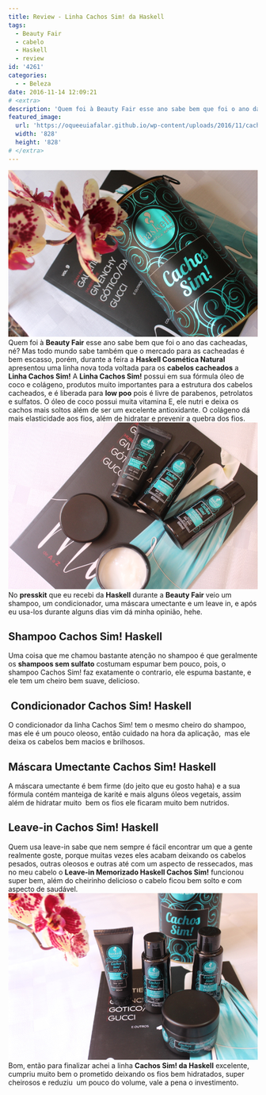 ```yaml
---
title: Review - Linha Cachos Sim! da Haskell
tags:
  - Beauty Fair
  - cabelo
  - Haskell
  - review
id: '4261'
categories:
  - - Beleza
date: 2016-11-14 12:09:21
# <extra>
description: 'Quem foi à Beauty Fair esse ano sabe bem que foi o ano das cacheadas, né? Mas todo mundo sabe também que o mercado para as cacheadas é bem escasso, porém, durante a feira a Haskell Cosmética Natural apresentou uma linha nova toda voltada para os cabelos cacheados a Linha Cachos Sim! A Linha Cachos Sim! possui em sua fórmula óleo de coco e colágeno, produtos muito importantes para a estrutura dos cabelos cacheados, e é liberada para low poo pois é livre de parabenos, petrolatos e sulfatos. O óleo de coco possui muita vitamina E, ele nutri e deixa os cachos mais soltos além de ser um excelente antioxidante. O colágeno dá mais elasticidade aos fios, além de hidratar e prevenir a quebra dos fios. No presskit que eu recebi da Haskell durante a Beauty Fair veio um shampoo, &hellip;'
featured_image: 
  url: 'https://oqueeuiafalar.github.io/wp-content/uploads/2016/11/cachos-sim-haskell.jpg'
  width: '828'
  height: '828'
# </extra>
---
```


![haskell - linha cachos sim! - review](/wp-content/uploads/2016/11/cachos-sim-haskell.jpg) Quem foi à **Beauty Fair** esse ano sabe bem que foi o ano das cacheadas, né? Mas todo mundo sabe também que o mercado para as cacheadas é bem escasso, porém, durante a feira a **Haskell Cosmética Natural** apresentou uma linha nova toda voltada para os **cabelos cacheados** a **Linha Cachos Sim!** A **Linha Cachos Sim!** possui em sua fórmula óleo de coco e colágeno, produtos muito importantes para a estrutura dos cabelos cacheados, e é liberada para **low poo** pois é livre de parabenos, petrolatos e sulfatos. O óleo de coco possui muita vitamina E, ele nutri e deixa os cachos mais soltos além de ser um excelente antioxidante. O colágeno dá mais elasticidade aos fios, além de hidratar e prevenir a quebra dos fios. ![linha cachos sim - haskell](/wp-content/uploads/2016/11/review-cachos-sim-haskell.jpg) No **presskit** que eu recebi da **Haskell** durante a **Beauty Fair** veio um shampoo, um condicionador, uma máscara umectante e um leave in, e após eu usa-los durante alguns dias vim dá minha opinião, hehe.

## Shampoo Cachos Sim! Haskell

Uma coisa que me chamou bastante atenção no shampoo é que geralmente os **shampoos sem sulfato** costumam espumar bem pouco, pois, o shampoo Cachos Sim! faz exatamente o contrario, ele espuma bastante, e ele tem um cheiro bem suave, delicioso.

##  Condicionador Cachos Sim! Haskell

O condicionador da linha Cachos Sim! tem o mesmo cheiro do shampoo, mas ele é um pouco oleoso, então cuidado na hora da aplicação,  mas ele deixa os cabelos bem macios e brilhosos.

## Máscara Umectante Cachos Sim! Haskell

A máscara umectante é bem firme (do jeito que eu gosto haha) e a sua fórmula contém manteiga de karité e mais alguns óleos vegetais, assim além de hidratar muito  bem os fios ele ficaram muito bem nutridos.

## Leave-in Cachos Sim! Haskell

Quem usa leave-in sabe que nem sempre é fácil encontrar um que a gente realmente goste, porque muitas vezes eles acabam deixando os cabelos pesados, outras oleosos e outras até com um aspecto de ressecados, mas no meu cabelo o **Leave-in Memorizado Haskell Cachos Sim!** funcionou super bem, além do cheirinho delicioso o cabelo ficou bem solto e com aspecto de saudável. ![linhas cachos sim ! haskell](/wp-content/uploads/2016/11/haskell-cachos-sim-o-que-eu-achei.jpg) Bom, então para finalizar achei a linha **Cachos Sim! da Haskell** excelente, cumpriu muito bem o prometido deixando os fios bem hidratados, super cheirosos e reduziu  um pouco do volume, vale a pena o investimento.
